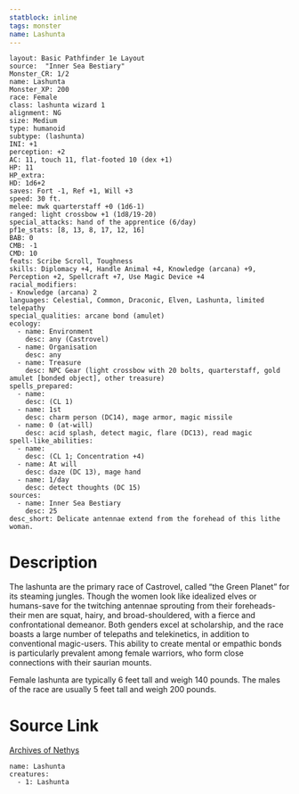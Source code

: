 ```yaml
---
statblock: inline
tags: monster
name: Lashunta
---
```

```statblock
layout: Basic Pathfinder 1e Layout
source:  "Inner Sea Bestiary"
Monster_CR: 1/2
name: Lashunta
Monster_XP: 200
race: Female
class: lashunta wizard 1
alignment: NG
size: Medium
type: humanoid
subtype: (lashunta)
INI: +1
perception: +2
AC: 11, touch 11, flat-footed 10 (dex +1)
HP: 11
HP_extra: 
HD: 1d6+2
saves: Fort -1, Ref +1, Will +3
speed: 30 ft.
melee: mwk quarterstaff +0 (1d6-1)
ranged: light crossbow +1 (1d8/19-20)
special_attacks: hand of the apprentice (6/day)
pf1e_stats: [8, 13, 8, 17, 12, 16]
BAB: 0
CMB: -1
CMD: 10
feats: Scribe Scroll, Toughness
skills: Diplomacy +4, Handle Animal +4, Knowledge (arcana) +9, Perception +2, Spellcraft +7, Use Magic Device +4
racial_modifiers:
- Knowledge (arcana) 2
languages: Celestial, Common, Draconic, Elven, Lashunta, limited telepathy
special_qualities: arcane bond (amulet)
ecology:
  - name: Environment
    desc: any (Castrovel)
  - name: Organisation
    desc: any
  - name: Treasure
    desc: NPC Gear (light crossbow with 20 bolts, quarterstaff, gold amulet [bonded object], other treasure)
spells_prepared:
  - name:
    desc: (CL 1)
  - name: 1st
    desc: charm person (DC14), mage armor, magic missile
  - name: 0 (at-will)
    desc: acid splash, detect magic, flare (DC13), read magic
spell-like_abilities:
  - name:
    desc: (CL 1; Concentration +4)
  - name: At will
    desc: daze (DC 13), mage hand
  - name: 1/day
    desc: detect thoughts (DC 15)
sources:
  - name: Inner Sea Bestiary
    desc: 25
desc_short: Delicate antennae extend from the forehead of this lithe woman.
```
# Description
The lashunta are the primary race of Castrovel, called “the Green Planet” for its steaming jungles. Though the women look like idealized elves or humans-save for the twitching antennae sprouting from their foreheads-their men are squat, hairy, and broad-shouldered, with a fierce and confrontational demeanor. Both genders excel at scholarship, and the race boasts a large number of telepaths and telekinetics, in addition to conventional magic-users. This ability to create mental or empathic bonds is particularly prevalent among female warriors, who form close connections with their saurian mounts.

Female lashunta are typically 6 feet tall and weigh 140 pounds. The males of the race are usually 5 feet tall and weigh 200 pounds.
# Source Link
[Archives of Nethys](https://aonprd.com/MonsterDisplay.aspx?ItemName=Lashunta)
```encounter-table
name: Lashunta
creatures:
  - 1: Lashunta
```

